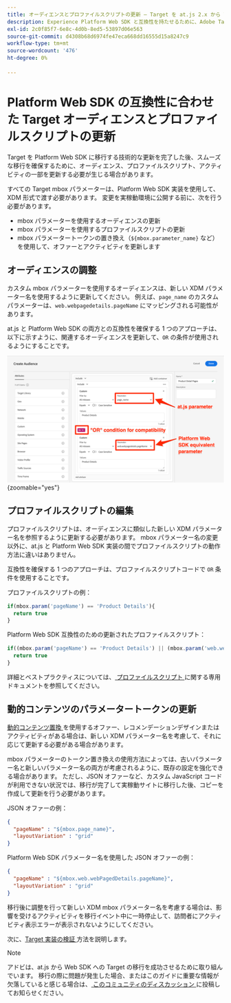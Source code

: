 ```yaml
---
title: オーディエンスとプロファイルスクリプトの更新 – Target を at.js 2.x から Web SDK に移行します
description: Experience Platform Web SDK と互換性を持たせるために、Adobe Target オーディエンスとプロファイルスクリプトを更新する方法を説明します。
exl-id: 2c0f85f7-6e8c-4d0b-8ed5-53897d06e563
source-git-commit: d4308b68d6974fe47eca668dd16555d15a8247c9
workflow-type: tm+mt
source-wordcount: '476'
ht-degree: 0%

---
```


# Platform Web SDK の互換性に合わせた Target オーディエンスとプロファイルスクリプトの更新

Target を Platform Web SDK に移行する技術的な更新を完了した後、スムーズな移行を確保するために、オーディエンス、プロファイルスクリプト、アクティビティの一部を更新する必要が生じる場合があります。

すべての Target mbox パラメーターは、Platform Web SDK 実装を使用して、XDM 形式で渡す必要があります。 変更を実稼動環境に公開する前に、次を行う必要があります。

* mbox パラメーターを使用するオーディエンスの更新
* mbox パラメーターを使用するプロファイルスクリプトの更新
* mbox パラメータートークンの置き換え（`${mbox.parameter_name}` など）を使用して、オファーとアクティビティを更新します

## オーディエンスの調整

カスタム mbox パラメーターを使用するオーディエンスは、新しい XDM パラメーター名を使用するように更新してください。 例えば、`page_name` のカスタムパラメーターは、`web.webpagedetails.pageName` にマッピングされる可能性があります。

at.js と Platform Web SDK の両方との互換性を確保する 1 つのアプローチは、以下に示すように、関連するオーディエンスを更新して、`OR` の条件が使用されるようにすることです。

![Platform Web SDK 互換性のターゲットオーディエンス更新の表示方法 ](assets/target-audience-update.png){zoomable="yes"}

## プロファイルスクリプトの編集

プロファイルスクリプトは、オーディエンスに類似した新しい XDM パラメーター名を参照するように更新する必要があります。 mbox パラメーター名の変更以外に、at.js と Platform Web SDK 実装の間でプロファイルスクリプトの動作方法に違いはありません。

互換性を確保する 1 つのアプローチは、プロファイルスクリプトコードで `OR` 条件を使用することです。

プロファイルスクリプトの例：

```Javascript
if(mbox.param('pageName') == 'Product Details'){
  return true
}
```

Platform Web SDK 互換性のための更新されたプロファイルスクリプト：

```Javascript
if((mbox.param('pageName') == 'Product Details') || (mbox.param('web.webPageDetails.pageName') =='Product Details')){
  return true
}
```

詳細とベストプラクティスについては、[ プロファイルスクリプト ](https://experienceleague.adobe.com/docs/target/using/audiences/visitor-profiles/profile-parameters.html) に関する専用ドキュメントを参照してください。

## 動的コンテンツのパラメータートークンの更新

[ 動的コンテンツ置換 ](https://experienceleague.adobe.com/docs/target/using/experiences/offers/passing-profile-attributes-to-the-html-offer.html) を使用するオファー、レコメンデーションデザインまたはアクティビティがある場合は、新しい XDM パラメーター名を考慮して、それに応じて更新する必要がある場合があります。

mbox パラメーターのトークン置き換えの使用方法によっては、古いパラメーター名と新しいパラメーター名の両方が考慮されるように、既存の設定を強化できる場合があります。 ただし、JSON オファーなど、カスタム JavaScript コードが利用できない状況では、移行が完了して実稼動サイトに移行した後、コピーを作成して更新を行う必要があります。

JSON オファーの例：

```JSON
{
  "pageName" : "${mbox.page_name}",
  "layoutVariation" : "grid"
}
```

Platform Web SDK パラメーター名を使用した JSON オファーの例：

```JSON
{
  "pageName" : "${mbox.web.webPagedDetails.pageName}",
  "layoutVariation" : "grid"
}
```

移行後に調整を行って新しい XDM mbox パラメーター名を考慮する場合は、影響を受けるアクティビティを移行イベント中に一時停止して、訪問者にアクティビティ表示エラーが表示されないようにしてください。

次に、[Target 実装の検証 ](validate.md) 方法を説明します。

>[!NOTE]
>
>アドビは、at.js から Web SDK への Target の移行を成功させるために取り組んでいます。 移行の際に問題が発生した場合、またはこのガイドに重要な情報が欠落していると感じる場合は、[ このコミュニティのディスカッション ](https://experienceleaguecommunities.adobe.com/t5/adobe-experience-platform-data/tutorial-discussion-migrate-target-from-at-js-to-web-sdk/m-p/575587#M463) に投稿してお知らせください。
